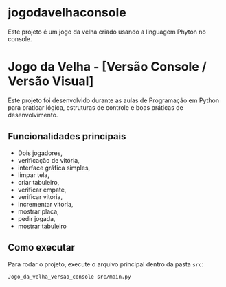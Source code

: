 # jogodavelhaconsole
Este projeto é um jogo da velha criado usando a linguagem Phyton no console.

# Jogo da Velha - [Versão Console / Versão Visual]

Este projeto foi desenvolvido durante as aulas de Programação em Python para praticar lógica, estruturas de controle e boas práticas de desenvolvimento.

## Funcionalidades principais
- Dois jogadores,
-  verificação de vitória,
- interface gráfica simples,
-  limpar tela,
-  criar tabuleiro,
-  verificar empate,
-  verificar vitoria,
-  incrementar vitoria,
-  mostrar placa,
-  pedir jogada,
-  mostrar tabuleiro

## Como executar
Para rodar o projeto, execute o arquivo principal dentro da pasta `src`:

```bash
Jogo_da_velha_versao_console src/main.py
